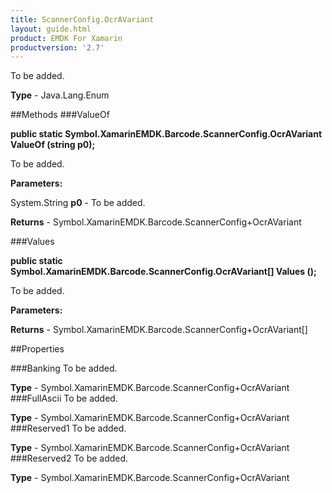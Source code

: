 ```yaml
---
title: ScannerConfig.OcrAVariant
layout: guide.html
product: EMDK For Xamarin 
productversion: '2.7' 
---
```

To be added.

**Type** - Java.Lang.Enum

##Methods
###ValueOf

**public static Symbol.XamarinEMDK.Barcode.ScannerConfig.OcrAVariant ValueOf (string p0);**

To be added.

**Parameters:**

System.String **p0**  - To be added.

**Returns** - Symbol.XamarinEMDK.Barcode.ScannerConfig+OcrAVariant

###Values

**public static Symbol.XamarinEMDK.Barcode.ScannerConfig.OcrAVariant[] Values ();**

To be added.

**Parameters:**

**Returns** - Symbol.XamarinEMDK.Barcode.ScannerConfig+OcrAVariant[]

##Properties

###Banking
To be added.

**Type** - Symbol.XamarinEMDK.Barcode.ScannerConfig+OcrAVariant
###FullAscii
To be added.

**Type** - Symbol.XamarinEMDK.Barcode.ScannerConfig+OcrAVariant
###Reserved1
To be added.

**Type** - Symbol.XamarinEMDK.Barcode.ScannerConfig+OcrAVariant
###Reserved2
To be added.

**Type** - Symbol.XamarinEMDK.Barcode.ScannerConfig+OcrAVariant
